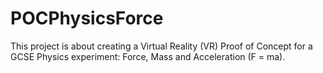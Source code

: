 # POCPhysicsForce
This project is about creating a Virtual Reality (VR) Proof of Concept for a GCSE Physics experiment: Force, Mass and Acceleration (F = ma).
